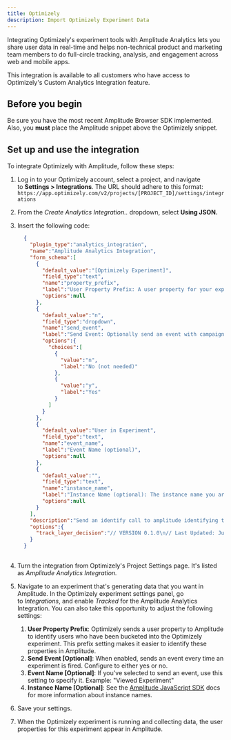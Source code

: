 ```yaml
---
title: Optimizely
description: Import Optimizely Experiment Data
---
```


Integrating Optimizely's experiment tools with Amplitude Analytics lets you share user data in real-time and helps non-technical product and marketing team members to do full-circle tracking, analysis, and engagement across web and mobile apps.

This integration is available to all customers who have access to Optimizely's Custom Analytics Integration feature.

## Before you begin

Be sure you have the most recent Amplitude Browser SDK implemented. Also, you **must** place the Amplitude snippet above the Optimizely snippet.

## Set up and use the integration

To integrate Optimizely with Amplitude, follow these steps:

1. Log in to your Optimizely account, select a project, and navigate to **Settings > Integrations**. The URL should adhere to this format: `https://app.optimizely.com/v2/projects/[PROJECT_ID]/settings/integrations`
2. From the *Create Analytics Integration..* dropdown, select **Using JSON.**
3. Insert the following code:

    ```json
      {
        "plugin_type":"analytics_integration",
        "name":"Amplitude Analytics Integration",
        "form_schema":[
          {
            "default_value":"[Optimizely Experiment]",
            "field_type":"text",
            "name":"property_prefix",
            "label":"User Property Prefix: A user property for your experiment will be sent in an identify call. The user property will be prefixed with this prefix.",
            "options":null
          },
          {
            "default_value":"n",
            "field_type":"dropdown",
            "name":"send_event",
            "label":"Send Event: Optionally send an event with campaign, experiment, and variation info",
            "options":{
              "choices":[
                {
                  "value":"n",
                  "label":"No (not needed)"
                },
                {
                  "value":"y",
                  "label":"Yes"
                }
              ]
            }
          },
          {
            "default_value":"User in Experiment",
            "field_type":"text",
            "name":"event_name",
            "label":"Event Name (optional)",
            "options":null
          },
          {
            "default_value":"",
            "field_type":"text",
            "name":"instance_name",
            "label":"Instance Name (optional): The instance name you are using in your amplitude instrumentation eg: amplitude.getInstance('my instance name'). Usually this is blank.",
            "options":null
          }
        ],
        "description":"Send an identify call to amplitude identifying the experiment variation the user is seeing. Also, optionally send an event to amplitude that the user is in an experiment.\n\nSettings:",
        "options":{
          "track_layer_decision":"// VERSION 0.1.0\n// Last Updated: July 9th 2019\n\nvar dataSent = false;\nvar MAX_ATTEMPTS = 9;\nvar RETRY_DELAY_MS = 1000;\n\nfunction getCampaignInfo() {\n return window.optimizely\n .get(\"state\")\n .getDecisionObject({ campaignId: campaignId });\n}\n\nfunction logEvent() {\n var campaignInfo = getCampaignInfo();\n\n if (campaignInfo) {\n var eventProperties = {\n \"[Optimizely Campaign]\": campaignInfo.campaign,\n \"[Optimizely Experiment]\": campaignInfo.experiment,\n \"[Optimizely Variation]\": campaignInfo.variation,\n \"[Optimizely Holdback]\": campaignInfo.holdback\n };\n amplitude.getInstance(extension.instance_name).logEvent(extension.event_name, eventProperties);\n }\n}\n\nfunction identifyCall() {\n var campaignInfo = getCampaignInfo();\n\n if (campaignInfo) {\n var identify = new amplitude.Identify().set(\n extension.property_prefix + \" \" + campaignInfo.experiment,\n campaignInfo.variation\n );\n amplitude.getInstance(extension.instance_name).identify(identify);\n }\n}\n\nfunction sendData() {\n if (!dataSent) {\n identifyCall();\n if (extension.send_event === \"y\") {\n logEvent();\n }\n }\n dataSent = true;\n}\n\nfunction sendToAmplitude(call) {\n if (call >= MAX_ATTEMPTS) {\n return;\n }\n \n var instanceKey = extension.instance_name || \"$default_instance\";\n\n if (window.amplitude && window.amplitude.getInstance) {\n var instance = window.amplitude.getInstance(extension.instance_name);\n \n if (instance._isInitialized) {\n return sendData();\n } else if (instance.onInit) {\n instance.onInit(function() {\n sendData();\n });\n return;\n }\n }\n \n return setTimeout(function() {\n sendToAmplitude(call + 1);\n }, RETRY_DELAY_MS);\n}\nsendToAmplitude(0);"
        }
      }
        
    ```

4. Turn the integration from Optimizely's Project Settings page. It's listed as *Amplitude Analytics Integration.*
5. Navigate to an experiment that's generating data that you want in Amplitude. In the Optimizely experiment settings panel, go to *Integrations*, and enable *Tracked* for the Amplitude Analytics Integration.
    You can also take this opportunity to adjust the following settings:
    1. **User Property Prefix**: Optimizely sends a user property to Amplitude to identify users who have been bucketed into the Optimizely experiment. This prefix setting makes it easier to identify these properties in Amplitude.
    2. **Send Event [Optional]**: When enabled, sends an event every time an experiment is fired. Configure to either yes or no.
    3. **Event Name [Optional]**: If you've selected to send an event, use this setting to specify it. Example: "Viewed Experiment"
    4. **Instance Name [Optional]**: See the [Amplitude JavaScript SDK](../sdks/javascript.md#initialize) docs for more information about instance names.
6. Save your settings.
7. When the Optimizely experiment is running and collecting data, the user properties for this experiment appear in Amplitude.
